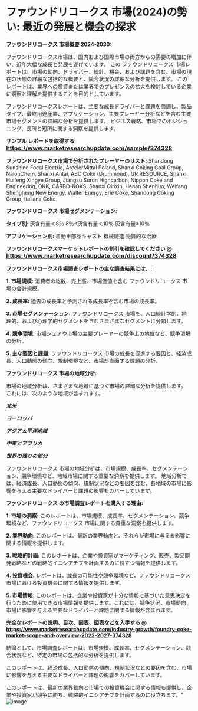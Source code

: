# ファウンドリコークス 市場(2024)の勢い: 最近の発展と機会の探求

<strong>ファウンドリコークス 市場概要 2024-2030:</strong>

ファウンドリコークス市場は、国内および国際市場の両方からの需要の増加に伴い、近年大幅な成長と発展を遂げています。 この ファウンドリコークス 市場レポートは、市場の動向、ドライバー、統計、機会、および課題を含む、市場の現在の状態の詳細な包括的な概要と、競合状況の詳細な分析を提供します。 このレポートは、業界への投資または業界でのプレゼンスの拡大を検討している企業に洞察と理解を提供することを目的としています。

ファウンドリコークスレポートは、主要な成長ドライバーと課題を強調し、製品タイプ、最終用途産業、アプリケーション、主要プレーヤー分析などを含む主要市場セグメントの詳細な分析を提供します。 ビジネス戦略、市場でのポジショニング、長所と短所に関する洞察を提供します。



<strong>サンプル レポートを取得する: <a href=https://www.marketresearchupdate.com/sample/374328><font size=3 color=#0000ff>https://www.marketresearchupdate.com/sample/374328</font></a></strong>



<strong>ファウンドリコークス市場で分析されたプレーヤーのリスト:</strong>
Shandong Sunshine Focal Electric, ArcelorMittal Poland, Shanxi Coking Coal Group, NalonChem, Shanxi Antai, ABC Coke (Drummond), GR RESOURCE, Shanxi Huifeng Xingye Group, Jiangsu Surun Highcarbon, Nippon Coke and Engineering, OKK, CARBO-KOKS, Shanxi Qinxin, Henan Shenhuo, Weifang Shengheng New Energy, Walter Energy, Erie Coke, Shandong Coking Group, Italiana Coke



<strong>ファウンドリコークス 市場セグメンテーション:</strong>



<strong>タイプ別:</strong>
灰含有量＜8％
8％≤灰含有量＜10％
灰含有量≥10％



<strong>アプリケーション別:</strong>
自動車部品キャスト
機械鋳造
物質的な治療



<strong>ファウンドリコークスマーケットレポートの割引を確認してください @ <a href=https://www.marketresearchupdate.com/discount/374328><font size=3 color=#0000ff>https://www.marketresearchupdate.com/discount/374328</font></a></strong>



<strong>ファウンドリコークス市場調査レポートの主な調査結果には、:</strong>



<strong>1. 市場規模:</strong> 消費者の総数、売上高、市場価値を含む ファウンドリコークス 市場の合計規模。



<strong>2. 成長率:</strong> 過去の成長率と予測される成長率を含む市場の成長率。



<strong>3. 市場セグメンテーション:</strong> ファウンドリコークス 市場を、人口統計学的、地理的、および心理学的セグメントを含むさまざまなセグメントに分類します。



<strong>4. 競争環境:</strong> 市場シェアや市場の主要プレーヤーの競争上の地位など、競争環境の分析。



<strong>5. 主な要因と課題:</strong> ファウンドリコークス 市場の成長を促進する要因と、経済成長、人口動態の傾向、規制環境など、市場が直面する課題の分析。



<strong>ファウンドリコークス 市場の地域分析:</strong>

市場の地域分析は、さまざまな地域に基づく市場の詳細な分析を提供します。 これには、次のような地域が含まれます。

<em>

<strong>北米</strong></em>
<em>

<strong>ヨーロッパ</strong></em>
<em>

<strong>アジア太平洋地域</strong></em>
<em>

<strong>中東とアフリカ</strong></em>
<em>

<strong>世界の残りの部分</strong></em>

ファウンドリコークス 市場の地域分析は、市場規模、成長率、セグメンテーション、競争環境など、地域市場に関する重要な洞察を提供します。 地域分析では、経済成長、人口動態の傾向、規制状況などの要因を含む、各地域の市場に影響を与える主要なドライバーと課題の影響もカバーしています。



<strong>ファウンドリコークス の市場調査レポートを購入する理由:</strong>



<strong>1. 市場の洞察:</strong> このレポートは、市場規模、成長率、セグメンテーション、競争環境など、ファウンドリコークス 市場に関する貴重な洞察を提供します。



<strong>2. 業界動向:</strong> このレポートは、最新の業界動向と、それらが市場に与える影響に関する情報を提供します。



<strong>3. 戦略的計画:</strong> このレポートは、企業や投資家がマーケティング、販売、製品開発戦略などの戦略的イニシアチブを計画するのに役立つ情報を提供します。



<strong>4. 投資機会:</strong> レポートは、成長の可能性や競争環境など、ファウンドリコークス 市場における投資機会に関する情報を提供します。



<strong>5. 市場情報:</strong> このレポートは、企業や投資家が十分な情報に基づいた意思決定を行うために使用できる市場情報を提供します。これには、競争状況、市場動向、市場に影響を与える主要なドライバーと課題に関する情報が含まれます。



<strong><b>完全なレポートの説明、目次、図表、図表などを入手する @ <a href=https://www.marketresearchupdate.com/industry-growth/foundry-coke-market-scope-and-overview-2022-2027-374328>https://www.marketresearchupdate.com/industry-growth/foundry-coke-market-scope-and-overview-2022-2027-374328</a></b></strong>

結論として、市場調査レポートは、市場規模、成長率、セグメンテーション、競合状況など、特定の市場の包括的な分析を提供します。

このレポートは、経済成長、人口動態の傾向、規制状況などの要因を含む、市場に影響を与える主要なドライバーと課題の影響をカバーしています。

このレポートは、最新の業界動向と市場での投資機会に関する情報も提供し、企業や投資家が競争に勝ち、戦略的イニシアチブを計画するのに役立ちます。"
![image](https://github.com/renukap7961/renukap7961/assets/163852544/28e01c27-8f8d-4ae4-9848-6141419a8f03)
